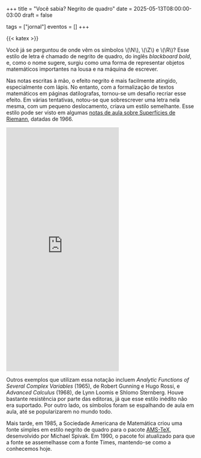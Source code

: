 +++
title = "Você sabia? Negrito de quadro"
date = 2025-05-13T08:00:00-03:00
draft = false

tags = ["jornal"]
eventos = []
+++

{{< katex >}}

Você já se perguntou de onde vêm os símbolos \\(\N\\), \\(\Z\\) e \\(\R\\)? Esse estilo de letra é chamado de negrito de quadro, do inglês _blackboard bold_, e, como o nome sugere, surgiu como uma forma de representar objetos matemáticos importantes na lousa e na máquina de escrever.

Nas notas escritas à mão, o efeito negrito é mais facilmente atingido, especialmente com lápis. No entanto, com a formalização de textos matemáticos em páginas datilografas, tornou-se um desafio recriar esse efeito. Em várias tentativas, notou-se que sobrescrever uma letra nela mesma, com um pequeno deslocamento, criava um estilo semelhante. Esse estilo pode ser visto em algumas [notas de aula sobre Superfícies de Riemann](https://archive.org/details/lecturesonrieman0000unse/page/1/mode/1up), datadas de 1966.

<iframe src="https://archive.org/embed/lecturesonrieman0000unse" class="mx-auto w-xl" height="650" frameborder="0" webkitallowfullscreen="true" mozallowfullscreen="true" allowfullscreen></iframe>

Outros exemplos que utilizam essa notação incluem _Analytic Functions of Several Complex Variables_ (1965), de Robert Gunning e Hugo Rossi, e _Advanced Calculus_ (1968), de Lynn Loomis e Shlomo Sternberg. Houve bastante resistência por parte das editoras, já que esse estilo inédito não era suportado. Por outro lado, os símbolos foram se espalhando de aula em aula, até se popularizarem no mundo todo.

Mais tarde, em 1985, a Sociedade Americana de Matemática criou uma fonte simples em estilo negrito de quadro para o pacote [AMS-TeX](https://ctan.org/pkg/amstex), desenvolvido por Michael Spivak. Em 1990, o pacote foi atualizado para que a fonte se assemelhasse com a fonte Times, mantendo-se como a conhecemos hoje.
